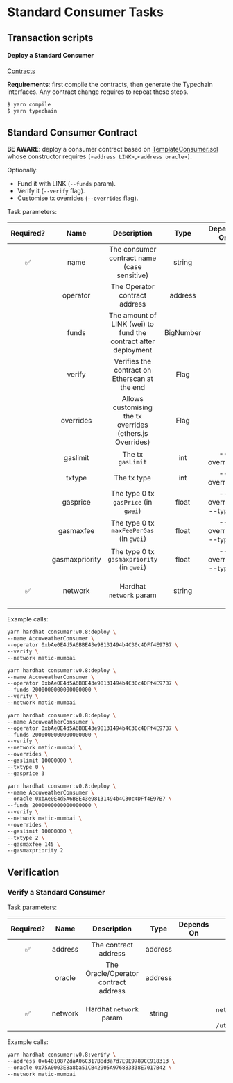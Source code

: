 # Standard Consumer Tasks

## Transaction scripts

#### Deploy a Standard Consumer

[Contracts](../../../../contracts/dev/v0.8/)

**Requirements**: first compile the contracts, then generate the Typechain interfaces. Any contract change requires to repeat these steps.

```sh
$ yarn compile
$ yarn typechain
```

## Standard Consumer Contract

**BE AWARE**: deploy a consumer contract based on [TemplateConsumer.sol](../../../../contracts/TemplateConsumer.sol) whose constructor requires `[<address LINK>,<address oracle>]`.

Optionally:

- Fund it with LINK (`--funds` param).
- Verify it (`--verify` flag).
- Customise tx overrides (`--overrides` flag).

Task parameters:

| Required? |      Name      |                          Description                           |   Type    |      Depends On      |                     Options                      |               Defaults to               |
| :-------: | :------------: | :------------------------------------------------------------: | :-------: | :------------------: | :----------------------------------------------: | :-------------------------------------: |
|    ✅     |      name      |          The consumer contract name (case sensitive)           |  string   |                      |                                                  |                                         |
|           |    operator    |                 The Operator contract address                  |  address  |                      |                                                  | `process.env.OPERATOR_CONTRACT_ADDRESS` |
|           |     funds      | The amount of LINK (wei) to fund the contract after deployment | BigNumber |                      |                                                  |                                         |
|           |     verify     |         Verifies the contract on Etherscan at the end          |   Flag    |                      |                                                  |                 `false`                 |
|           |   overrides    |   Allows customising the tx overrides (ethers.js Overrides)    |   Flag    |                      |                                                  |                 `false`                 |
|           |    gaslimit    |                       The tx `gasLimit`                        |    int    |     --overrides      |                                                  |                                         |
|           |     txtype     |                          The tx type                           |    int    |     --overrides      |           `0` (legacy), `2` (EIP-1559)           |                                         |
|           |    gasprice    |              The type 0 tx `gasPrice` (in `gwei`)              |   float   | --overrides --type 0 |                                                  |                                         |
|           |   gasmaxfee    |            The type 0 tx `maxFeePerGas` (in `gwei`)            |   float   | --overrides --type 2 |                                                  |                                         |
|           | gasmaxpriority |           The type 0 tx `gasmaxpriority` (in `gwei`)           |   float   | --overrides --type 2 |                                                  |                                         |
|    ✅     |    network     |                    Hardhat `network` param                     |  string   |                      | See `networkUserConfigs` in `/utils/networks.ts` |                `hardhat`                |

Example calls:

```sh
yarn hardhat consumer:v0.8:deploy \
--name AccuweatherConsumer \
--operator 0xbAe0E4d5A6BBE43e98131494b4C30c4DFf4E97B7 \
--verify \
--network matic-mumbai
```

```sh
yarn hardhat consumer:v0.8:deploy \
--name AccuweatherConsumer \
--operator 0xbAe0E4d5A6BBE43e98131494b4C30c4DFf4E97B7 \
--funds 2000000000000000000 \
--verify \
--network matic-mumbai
```

```sh
yarn hardhat consumer:v0.8:deploy \
--name AccuweatherConsumer \
--operator 0xbAe0E4d5A6BBE43e98131494b4C30c4DFf4E97B7 \
--funds 2000000000000000000 \
--verify \
--network matic-mumbai \
--overrides \
--gaslimit 10000000 \
--txtype 0 \
--gasprice 3
```

```sh
yarn hardhat consumer:v0.8:deploy \
--name AccuweatherConsumer \
--oracle 0xbAe0E4d5A6BBE43e98131494b4C30c4DFf4E97B7 \
--funds 2000000000000000000 \
--verify \
--network matic-mumbai \
--overrides \
--gaslimit 10000000 \
--txtype 2 \
--gasmaxfee 145 \
--gasmaxpriority 2
```

## Verification

### Verify a Standard Consumer

Task parameters:

| Required? |  Name   |             Description              |  Type   | Depends On |                     Options                      |               Defaults to               |
| :-------: | :-----: | :----------------------------------: | :-----: | :--------: | :----------------------------------------------: | :-------------------------------------: |
|    ✅     | address |         The contract address         | address |            |                                                  |                                         |
|           | oracle  | The Oracle/Operator contract address | address |            |                                                  | Public key of `process.env.PRIVATE_KEY` |
|    ✅     | network |       Hardhat `network` param        | string  |            | See `networkUserConfigs` in `/utils/networks.ts` |                `hardhat`                |

Example calls:

```sh
yarn hardhat consumer:v0.8:verify \
--address 0x64010872daA06C317B8d3a7d7E9E9789CC918313 \
--oracle 0x75A0003E8a8ba51CB42905A976883338E7017B42 \
--network matic-mumbai
```
